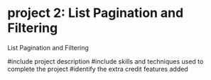 # project 2: List Pagination and Filtering
 List Pagination and Filtering

 #include project description
 #include skills and techniques used to complete the project
 #identify the extra credit features added